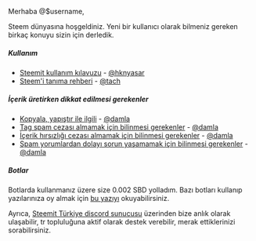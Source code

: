 Merhaba @$username,

Steem dünyasına hoşgeldiniz. Yeni bir kullanıcı olarak bilmeniz gereken
birkaç konuyu sizin için derledik.


##### Kullanım
* [Steemit kullanım kılavuzu](https://steemit.com/steemit/@hknyasar/steemit-kullanim-kilavuzu-part-10-steemit-faq-tr-son-part) - [@hknyasar](http://steemit.com/@hknyasar)
* [Steem'i tanıma rehberi](https://steemit.com/tr/@tach/master-toolkit-steemit-tutorials-and-tach-statement) - [@tach](http://steemit.com/@tach)

##### İçerik üretirken dikkat edilmesi gerekenler
* [Kopyala, yapıştır ile ilgili](https://steemit.com/tr/@damla/kopya-yapistir-ile-ilgili-bilinmesi-gerekenler-kaynak-belirtmenize-ragmen-hala-spam-yapiyor-olabilirsiniz) - [@damla](http://steemit.com/@damla)
* [Tag spam cezası almamak için bilinmesi gerekenler](https://steemit.com/tr/@damla/tag-spam-cezasi-almamak-icin-bilinmesi-gerekenler) - [@damla](http://steemit.com/@damla)
* [İçerik hırsızlığı cezası almamak için bilinmesi gerekenler](https://steemit.com/tr/@damla/plagiarism-icerik-hirsizligi-cezasi-almamak-icin-bilinmesi-gerekenler) - [@damla](http://steemit.com/@damla)
* [Spam yorumlardan dolayı sorun yaşamamak için bilinmesi gerekenler](https://steemit.com/tr/@damla/spam-yorumlardan-dolayi-sorun-yasamamak-icin-bilinmesi-gereken-hususlar) - [@damla](http://steemit.com/@damla)

##### Botlar
Botlarda kullanmanız üzere size 0.002 SBD yolladım. Bazı botları kullanıp yazılarınıza oy almak için [bu yazıyı](https://steemit.com/tr/@omersurer/botlar-hakkinda-bilgiler-banjo-minnowsupport-ve-digerleri) okuyabilirsiniz.


Ayrıca, [Steemit Türkiye discord sunucusu](https://discord.gg/XmtWUHW) üzerinden bize anlık olarak ulaşabilir, tr topluluğuna aktif olarak destek verebilir, merak ettiklerinizi sorabilirsiniz.
